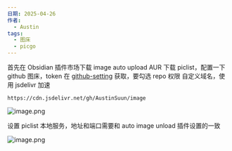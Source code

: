 ```yaml
---
日期: 2025-04-26
作者:
  - Austin
tags:
  - 图床
  - picgo
---
```

首先在 Obsidian 插件市场下载 image auto upload
AUR 下载 piclist，配置一下 github 图床，token 在 [github-setting](https://github.com/settings/tokens) 获取，要勾选 repo 权限
自定义域名，使用 jsdelivr 加速
```
https://cdn.jsdelivr.net/gh/AustinSuun/image
```

![image.png](https://cdn.jsdelivr.net/gh/AustinSuun/image/img/20250426094133030.png)

设置 piclist 本地服务，地址和端口需要和 auto image unload 插件设置的一致

![image.png](https://cdn.jsdelivr.net/gh/AustinSuun/image/img/20250426094546147.png)
